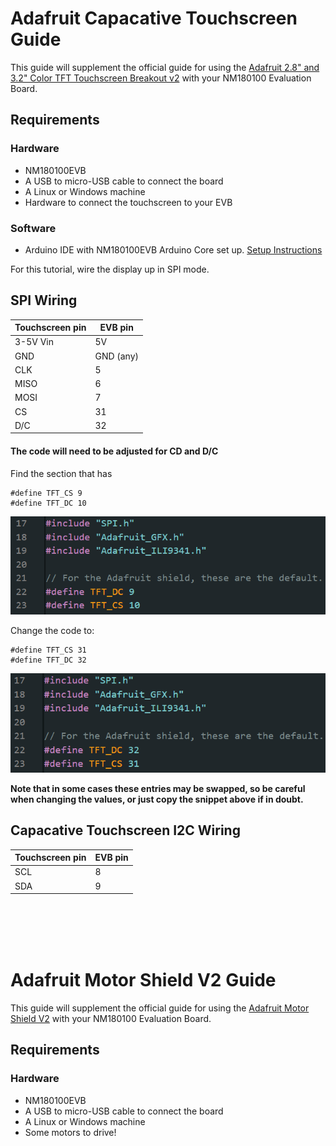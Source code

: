 # Adafruit Capacative Touchscreen Guide

This guide will supplement the official guide for using the <a href="https://learn.adafruit.com/adafruit-2-8-and-3-2-color-tft-touchscreen-breakout-v2" target="_blank">Adafruit 2.8" and 3.2" Color TFT Touchscreen Breakout v2</a> with your NM180100 Evaluation Board.

## Requirements

### Hardware
* NM180100EVB
* A USB to micro-USB cable to connect the board
* A Linux or Windows machine
* Hardware to connect the touchscreen to your EVB 

### Software
* Arduino IDE with NM180100EVB Arduino Core set up. <a href="./doc/NM180100EVB_User_Guide.md" target="_blank">Setup Instructions</a>

For this tutorial, wire the display up in SPI mode.

## SPI Wiring

|Touchscreen pin|EVB pin    |
|---------------|-----------|
|3-5V Vin       |5V         |
|GND            |GND (any)  |
|CLK            |5          |
|MISO           |6          |
|MOSI           |7          |
|CS             |31         |
|D/C            |32         |

#### The code will need to be adjusted for CD and D/C

Find the section that has 
```
#define TFT_CS 9
#define TFT_DC 10
```
![Original CS and DC mapping](./res/touchscreen_cs_dc_old.png)

Change the code to:
```
#define TFT_CS 31
#define TFT_DC 32
```
![Corrected CS and DC mapping](./res/touchscreen_cs_dc_new.png)

<b>Note that in some cases these entries may be swapped, so be careful when changing the values, or just copy the snippet above if in doubt.</b>

## Capacative Touchscreen I2C Wiring

|Touchscreen pin|EVB pin|
|---------------|-------|
|SCL            |8      |
|SDA            |9      |


</br>
</br>
</br>
</br>


# Adafruit Motor Shield V2 Guide

This guide will supplement the official guide for using the <a href="https://learn.adafruit.com/adafruit-motor-shield-v2-for-arduino/overview" target="_blank">Adafruit Motor Shield V2</a> with your NM180100 Evaluation Board.

## Requirements

### Hardware
* NM180100EVB
* A USB to micro-USB cable to connect the board
* A Linux or Windows machine
* Some motors to drive!